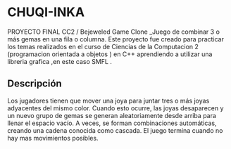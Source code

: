 # CHUQI-INKA
PROYECTO FINAL CC2 / Bejeweled Game Clone
_Juego de combinar 3 o más gemas en una fila o columna. Este proyecto fue creado para practicar los temas realizados en el curso de Ciencias de la Computacion 2 (programacion orientada a objetos ) en C++ aprendiendo a utilizar una libreria grafica ,en este caso SMFL .

## Descripción
Los jugadores tienen que mover una joya para juntar tres o más joyas adyacentes del mismo color. Cuando esto ocurre, las joyas desaparecen y un nuevo grupo de gemas se generan aleatoriamente desde arriba para llenar el espacio vacío. A veces, se forman combinaciones automáticas, creando una cadena conocida como cascada. 
El juego termina cuando no hay mas movimientos posibles.
